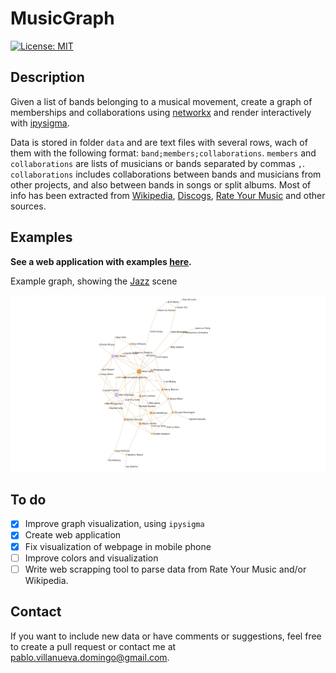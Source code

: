 # MusicGraph

[![License: MIT](https://img.shields.io/badge/License-MIT-yellow.svg)](https://opensource.org/licenses/MIT)

## Description

Given a list of bands belonging to a musical movement, create a graph of memberships and collaborations using [networkx](https://networkx.org/) and render interactively with [ipysigma](https://github.com/medialab/ipysigma).

Data is stored in folder `data` and are text files with several rows, wach of them with the following format: `band;members;collaborations`. `members` and `collaborations` are lists of musicians or bands separated by commas `,`. `collaborations` includes collaborations between bands and musicians from other projects, and also between bands in songs or split albums. Most of info has been extracted from [Wikipedia](https://en.wikipedia.org), [Discogs](https://www.discogs.com/), [Rate Your Music](https://rateyourmusic.com/) and other sources.

## Examples

**See a web application with examples [here](https://pablovd.github.io/musicgraph.html).**

Example graph, showing the [Jazz](https://en.wikipedia.org/wiki/Jazz) scene

![Jazz](examples/jazz.png "Jazz")

## To do

- [x] Improve graph visualization, using `ipysigma`
- [x] Create web application
- [x] Fix visualization of webpage in mobile phone
- [ ] Improve colors and visualization
- [ ] Write web scrapping tool to parse data from Rate Your Music and/or Wikipedia.

## Contact

If you want to include new data or have comments or suggestions, feel free to create a pull request or contact me at <pablo.villanueva.domingo@gmail.com>.